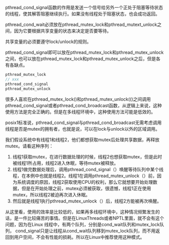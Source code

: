 pthread_cond_signal函数的作用是发送一个信号给另外一个正处于阻塞等待状态的线程，使其解答阻塞继续执行。如果没有线程处于阻塞状态，也会成功返回。

pthread_cond_wait必须放在pthread_mutex_lock和pthread_mutext_unlock之间，因为它要根据共享变量的状态来决定是否要等待。

共享变量的必须要遵守lock/unlock的规则。

pthread_cond_signal即可以放在pthread_mutex_lock和pthread_mutex_unlock之间，也可以放在pthread_mutex_lock和pthread_mutex_unlock之后，但是各有各缺点。 

```c
pthread_mutex_lock
// xxx
pthread_cond_signal
pthread_mutex_unlock
```

很多人喜欢在pthread_mutex_lock()和pthread_mutex_unlock(()之间调用 pthread_cond_signal或者pthread_cond_broadcast函数，从逻辑上来说，这种使用方法是完全正确的。但是在多线程环境中，这种使用方法可能是低效的。 

posix1标准说，pthread_cond_signal与pthread_cond_broadcast无需考虑调用线程是否是mutex的拥有者，也就是说，可以在lock与unlock以外的区域调用。 

我们假设系统中有线程1和线程2，他们都想获取mutex后处理共享数据，再释放mutex。请看这种序列：        

1. 线程1获取mutex，在进行数据处理的时候，线程2也想获取mutex，但是此时被线程1所占用，线程2进入休眠，等待mutex被释放。        
2. 线程1做完数据处理后，调用pthread_cond_signal（）唤醒等待队列中某个线程，在本例中也就是线程2。线程1在调用pthread_mutex_unlock（）前，因为系统调度的原因，线程2获取使用CPU的权利，那么它就想要开始处理数据，但是在开始处理之前，mutex必须被获取，很遗憾，线程1正在使用mutex，所以线程2被迫再次进入休眠。        
3. 然后就是线程1执行pthread_mutex_unlock（）后，线程2方能被再次唤醒。 

从这里看，使用的效率是比较低的，如果再多线程环境中，这种情况频繁发生的话，是一件比较痛苦的事情。但是在LinuxThreads或者NPTL里面，就不会有这个问题，因为在Linux 线程中，有两个队列，分别是cond_wait队列和mutex_lock队列， cond_signal只是让线程从cond_wait队列移到mutex_lock队列，而不用返回到用户空间，不会有性能的损耗。所以在Linux中推荐使用这种模式。